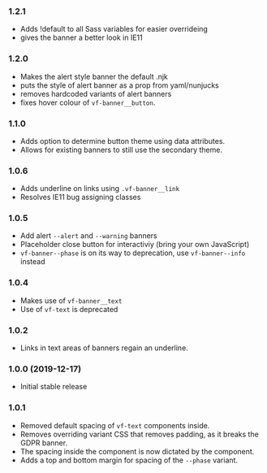 ### 1.2.1

- Adds !default to all Sass variables for easier overrideing
- gives the banner a better look in IE11

### 1.2.0

- Makes the alert style banner the default .njk
- puts the style of alert banner as a prop from yaml/nunjucks
- removes hardcoded variants of alert banners
- fixes hover colour of `vf-banner__button`.

### 1.1.0

- Adds option to determine button theme using data attributes.
- Allows for existing banners to still use the secondary theme.

### 1.0.6

- Adds underline on links using `.vf-banner__link`
- Resolves IE11 bug assigning classes

### 1.0.5

- Add alert `--alert` and `--warning` banners
- Placeholder close button for interactiviy (bring your own JavaScript)
- `vf-banner--phase` is on its way to deprecation, use `vf-banner--info` instead

### 1.0.4

- Makes use of `vf-banner__text`
- Use of `vf-text` is deprecated

### 1.0.2

- Links in text areas of banners regain an underline.

### 1.0.0 (2019-12-17)

- Initial stable release

### 1.0.1

- Removed default spacing of `vf-text` components inside.
- Removes overriding variant CSS that removes padding, as it breaks the GDPR banner.
- The spacing inside the component is now dictated by the component.
- Adds a top and bottom margin for spacing of the `--phase` variant.
